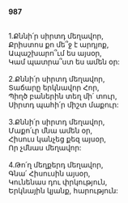 **987**

\
1.Քննի՛ր սիրտդ մեղավոր,\
Քրիստոս քո մե՞ջ է արդյոք,\
Ապաշխարո՞ւմ ես այսօր,\
Կամ պատրա՞ստ ես ամեն օր:\
\
2.Քննի՛ր սիրտդ մեղավոր,\
Տաճարը երկնավոր Հոր,\
Պիղծ բաներին տեղ մի՛ տուր,\
Սիրտդ պահի՛ր միշտ մաքուր:\
\
3.Քննի՛ր սիրտդ մեղավոր,\
Մաքո՛ւր մնա ամեն օր,\
Հիսուս կանչեց քեզ այսօր,\
Որ չմնաս մեղավոր:\
\
4.Թո՛ղ մեղքերդ մեղավոր,\
Գնա՛ Հիսուսին այսօր,\
Կունենաս դու փրկություն,\
Երկնային կյանք, հարություն:
